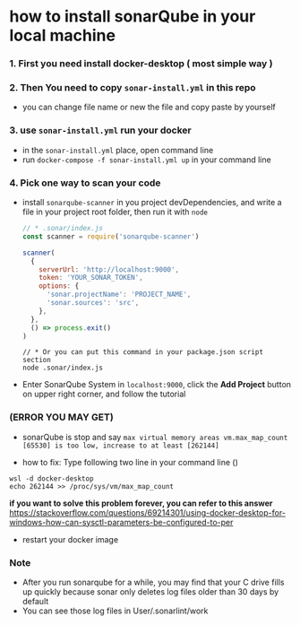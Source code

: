 # how to install sonarQube in your local machine

### 1. First you need install docker-desktop ( most simple way )

### 2. Then You need to copy `sonar-install.yml` in this repo 
* you can change file name or new the file and copy paste by yourself

### 3. use `sonar-install.yml` run your docker 

* in the `sonar-install.yml` place, open command line
* run `docker-compose -f sonar-install.yml up` in your command line

### 4. Pick one way to scan your code

* install ```sonarqube-scanner``` in you project devDependencies, and write a file in your project root folder, then run it with ```node```
  ```js
  // * .sonar/index.js
  const scanner = require('sonarqube-scanner')

  scanner(
    {
      serverUrl: 'http://localhost:9000',
      token: 'YOUR_SONAR_TOKEN',
      options: {
        'sonar.projectName': 'PROJECT_NAME',
        'sonar.sources': 'src',
      },
    },
    () => process.exit()
  )
  ```
  ```shell
  // * Or you can put this command in your package.json script section
  node .sonar/index.js
  ```
* Enter SonarQube System in ```localhost:9000```, click the **Add Project** button on upper right corner, and follow the tutorial

### (ERROR YOU MAY GET)

* sonarQube is stop and say `max virtual memory areas vm.max_map_count [65530] is too low, increase to at least [262144] `

- how to fix: Type following two line in your command line ()
```
wsl -d docker-desktop
echo 262144 >> /proc/sys/vm/max_map_count
```
**if you want to solve this problem forever, you can refer to this answer**
https://stackoverflow.com/questions/69214301/using-docker-desktop-for-windows-how-can-sysctl-parameters-be-configured-to-per
* restart your docker image

### Note
* After you run sonarqube for a while, you may find that your C drive fills up quickly because sonar only deletes log files older than 30 days by default
* You can see those log files in User/.sonarlint/work
